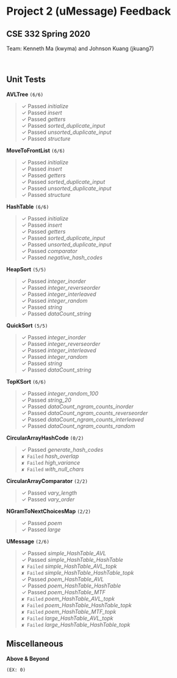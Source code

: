 # Project 2 (uMessage) Feedback #
	
## CSE 332 Spring 2020 ##
	

	
Team: Kenneth Ma (kwyma) and Johnson Kuang (jkuang7)
	
<br>
	

	
## Unit Tests ##

**AVLTree**  `(6/6)`
> ✓ Passed *initialize* <br>
> ✓ Passed *insert* <br>
> ✓ Passed *getters* <br>
> ✓ Passed *sorted_duplicate_input* <br>
> ✓ Passed *unsorted_duplicate_input* <br>
> ✓ Passed *structure* <br>

**MoveToFrontList**  `(6/6)`
> ✓ Passed *initialize* <br>
> ✓ Passed *insert* <br>
> ✓ Passed *getters* <br>
> ✓ Passed *sorted_duplicate_input* <br>
> ✓ Passed *unsorted_duplicate_input* <br>
> ✓ Passed *structure* <br>

**HashTable**  `(6/6)`
> ✓ Passed *initialize* <br>
> ✓ Passed *insert* <br>
> ✓ Passed *getters* <br>
> ✓ Passed *sorted_duplicate_input* <br>
> ✓ Passed *unsorted_duplicate_input* <br>
> ✓ Passed *comparator* <br>
> ✓ Passed *negative_hash_codes* <br>

**HeapSort**  `(5/5)`
> ✓ Passed *integer_inorder* <br>
> ✓ Passed *integer_reverseorder* <br>
> ✓ Passed *integer_interleaved* <br>
> ✓ Passed *integer_random* <br>
> ✓ Passed *string* <br>
> ✓ Passed *dataCount_string* <br>

**QuickSort**  `(5/5)`
> ✓ Passed *integer_inorder* <br>
> ✓ Passed *integer_reverseorder* <br>
> ✓ Passed *integer_interleaved* <br>
> ✓ Passed *integer_random* <br>
> ✓ Passed *string* <br>
> ✓ Passed *dataCount_string* <br>

**TopKSort**  `(6/6)`
> ✓ Passed *integer_random_100* <br>
> ✓ Passed *string_20* <br>
> ✓ Passed *dataCount_ngram_counts_inorder* <br>
> ✓ Passed *dataCount_ngram_counts_reverseorder* <br>
> ✓ Passed *dataCount_ngram_counts_interleaved* <br>
> ✓ Passed *dataCount_ngram_counts_random* <br>

**CircularArrayHashCode**  `(0/2)`
> ✓ Passed *generate_hash_codes* <br>
> `✘ Failed` *hash_overlap* <br>
> `✘ Failed` *high_variance* <br>
> `✘ Failed` *with_null_chars* <br>

**CircularArrayComparator**  `(2/2)`
> ✓ Passed *vary_length* <br>
> ✓ Passed *vary_order* <br>

**NGramToNextChoicesMap**  `(2/2)`
> ✓ Passed *poem* <br>
> ✓ Passed *large* <br>

**UMessage**  `(2/6)`
> ✓ Passed *simple_HashTable_AVL* <br>
> ✓ Passed *simple_HashTable_HashTable* <br>
> `✘ Failed` *simple_HashTable_AVL_topk* <br>
> `✘ Failed` *simple_HashTable_HashTable_topk* <br>
> ✓ Passed *poem_HashTable_AVL* <br>
> ✓ Passed *poem_HashTable_HashTable* <br>
> ✓ Passed *poem_HashTable_MTF* <br>
> `✘ Failed` *poem_HashTable_AVL_topk* <br>
> `✘ Failed` *poem_HashTable_HashTable_topk* <br>
> `✘ Failed` *poem_HashTable_MTF_topk* <br>
> `✘ Failed` *large_HashTable_AVL_topk* <br>
> `✘ Failed` *large_HashTable_HashTable_topk* <br>

## Miscellaneous ##
	
**Above & Beyond**
	
`(EX: 0)`
	
